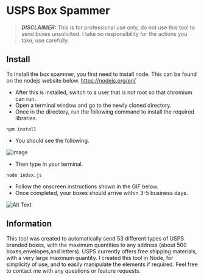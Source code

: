 # USPS Box Spammer

> **_DISCLAIMER:_** This is for professional use only, do not use this tool to send boxes unsolicited. I take no responsibility for the actions you take, use carefully.

## Install
To Install the box spammer, you first need to install node. This can be found on the nodejs website below. 
https://nodejs.org/en/

* After this is installed, switch to a user that is not root so that chromium can run.
* Open a terminal window and go to the newly cloned directory. 
* Once in the directory, run the following command to install the required libraries.
```
npm install
```
* You should see the following.

![image](https://github.com/Random936/uspsboxspammer/blob/main/images/npminstall.PNG)

* Then type in your terminal.
```
node index.js
```


* Follow the onscreen instructions shown in the GIF below.
* Once completed, your boxes should arrive within 3-5 business days.

![Alt Text](https://github.com/Random936/uspsboxspammer/blob/main/images/programgif.gif)

## Information
This tool was created to automatically send 53 different types of USPS branded boxes, with the maximum quantities to any address (about 500 boxes,envelopes,and letters). USPS currently offers free shipping materials, with a very large maximum quantity. I created this tool in Node, for simplicity of use, and to easily manipulate the elements if required. Feel free to contact me with any questions or feature requests.

